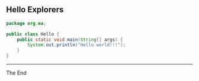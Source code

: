 Hello Explorers
---
```java
package org.ea;

public class Hello {
    public static void main(String[] args) {
        System.out.println("Hello world!!!");
    }
}
```
---
The End